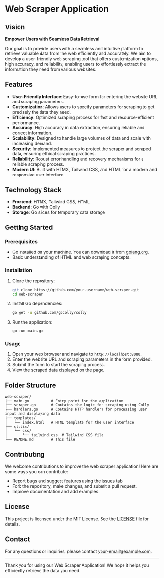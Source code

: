 # Web Scraper Application

## Vision

**Empower Users with Seamless Data Retrieval**

Our goal is to provide users with a seamless and intuitive platform to retrieve valuable data from the web efficiently and accurately. We aim to develop a user-friendly web scraping tool that offers customization options, high accuracy, and reliability, enabling users to effortlessly extract the information they need from various websites.

## Features

- **User-Friendly Interface**: Easy-to-use form for entering the website URL and scraping parameters.
- **Customization**: Allows users to specify parameters for scraping to get precisely the data they need.
- **Efficiency**: Optimized scraping process for fast and resource-efficient performance.
- **Accuracy**: High accuracy in data extraction, ensuring reliable and correct information.
- **Scalability**: Designed to handle large volumes of data and scale with increasing demand.
- **Security**: Implemented measures to protect the scraper and scraped data, ensuring ethical scraping practices.
- **Reliability**: Robust error handling and recovery mechanisms for a reliable scraping process.
- **Modern UI**: Built with HTMX, Tailwind CSS, and HTML for a modern and responsive user interface.

## Technology Stack

- **Frontend**: HTMX, Tailwind CSS, HTML
- **Backend**: Go with Colly
- **Storage**: Go slices for temporary data storage

## Getting Started

### Prerequisites

- Go installed on your machine. You can download it from [golang.org](https://golang.org/dl/).
- Basic understanding of HTML and web scraping concepts.

### Installation

1. Clone the repository:
   ```bash
   git clone https://github.com/your-username/web-scraper.git
   cd web-scraper
   ```

2. Install Go dependencies:
   ```bash
   go get -u github.com/gocolly/colly
   ```

3. Run the application:
   ```bash
   go run main.go
   ```

### Usage

1. Open your web browser and navigate to `http://localhost:8080`.
2. Enter the website URL and scraping parameters in the form provided.
3. Submit the form to start the scraping process.
4. View the scraped data displayed on the page.

## Folder Structure

```
web-scraper/
├── main.go          # Entry point for the application
├── scraper.go       # Contains the logic for scraping using Colly
├── handlers.go      # Contains HTTP handlers for processing user input and displaying data
├── templates/
│   └── index.html   # HTML template for the user interface
├── static/
│   └── css/
│       └── tailwind.css  # Tailwind CSS file
└── README.md        # This file
```

## Contributing

We welcome contributions to improve the web scraper application! Here are some ways you can contribute:

- Report bugs and suggest features using the [issues](https://github.com/MUSTAFA-A-KHAN/restapi/issues) tab.
- Fork the repository, make changes, and submit a pull request.
- Improve documentation and add examples.

## License

This project is licensed under the MIT License. See the [LICENSE](LICENSE) file for details.

## Contact

For any questions or inquiries, please contact [your-email@example.com](mailto:mustafakhan62608@gmail.com).

---

Thank you for using our Web Scraper Application! We hope it helps you efficiently retrieve the data you need.
